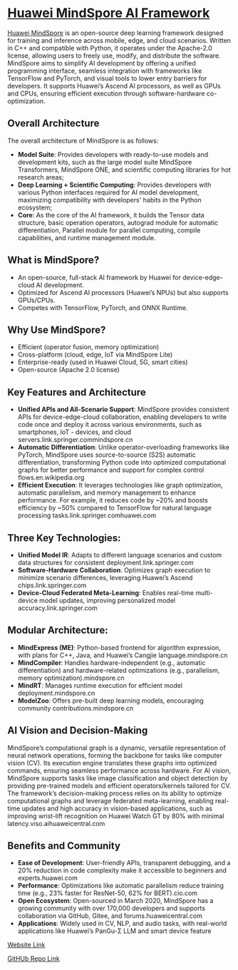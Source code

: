 # [Huawei MindSpore AI Framework](https://www.mindspore.cn/en)

[Huawei MindSpore](https://www.mindspore.cn/en) is an open-source deep learning framework designed for training and inference across mobile, edge, and cloud scenarios. Written in C++ and compatible with Python, it operates under the Apache-2.0 license, allowing users to freely use, modify, and distribute the software. MindSpore aims to simplify AI development by offering a unified programming interface, seamless integration with frameworks like TensorFlow and PyTorch, and visual tools to lower entry barriers for developers. It supports Huawei’s Ascend AI processors, as well as GPUs and CPUs, ensuring efficient execution through software-hardware co-optimization.

## Overall Architecture
The overall architecture of MindSpore is as follows:
- **Model Suite**: Provides developers with ready-to-use models and development kits, such as the large model suite MindSpore Transformers, MindSpore ONE, and scientific computing libraries for hot research areas;
- **Deep Learning + Scientific Computing**: Provides developers with various Python interfaces required for AI model development, maximizing compatibility with developers' habits in the Python ecosystem;
- **Core**: As the core of the AI framework, it builds the Tensor data structure, basic operation operators, autograd module for automatic differentiation, Parallel module for parallel computing, compile capabilities, and runtime management module.

## What is MindSpore?
- An open-source, full-stack AI framework by Huawei for device-edge-cloud AI development.
- Optimized for Ascend AI processors (Huawei’s NPUs) but also supports GPUs/CPUs.
- Competes with TensorFlow, PyTorch, and ONNX Runtime.

## Why Use MindSpore?
- Efficient (operator fusion, memory optimization)
- Cross-platform (cloud, edge, IoT via MindSpore Lite)
- Enterprise-ready (used in Huawei Cloud, 5G, smart cities)
- Open-source (Apache 2.0 license)

## Key Features and Architecture

- **Unified APIs and All-Scenario Support**: MindSpore provides consistent APIs for device-edge-cloud collaboration, enabling developers to write code once and deploy it across various environments, such as smartphones, IoT - devices, and cloud servers.link.springer.commindspore.cn
- **Automatic Differentiation**: Unlike operator-overloading frameworks like PyTorch, MindSpore uses source-to-source (S2S) automatic differentiation, transforming Python code into optimized computational graphs for better performance and support for complex control flows.en.wikipedia.org
- **Efficient Execution**: It leverages technologies like graph optimization, automatic parallelism, and memory management to enhance performance. For example, it reduces code by ~20% and boosts efficiency by ~50% compared to TensorFlow for natural language processing tasks.link.springer.comhuawei.com


## Three Key Technologies:
- **Unified Model IR**: Adapts to different language scenarios and custom data structures for consistent deployment.link.springer.com
- **Software-Hardware Collaboration**: Optimizes graph execution to minimize scenario differences, leveraging Huawei’s Ascend chips.link.springer.com
- **Device-Cloud Federated Meta-Learning**: Enables real-time multi-device model updates, improving personalized model accuracy.link.springer.com

## Modular Architecture:
- **MindExpress (ME)**: Python-based frontend for algorithm expression, with plans for C++, Java, and Huawei’s Cangjie language.mindspore.cn
- **MindCompiler**: Handles hardware-independent (e.g., automatic differentiation) and hardware-related optimizations (e.g., parallelism, memory optimization).mindspore.cn
- **MindRT**: Manages runtime execution for efficient model deployment.mindspore.cn
- **ModelZoo**: Offers pre-built deep learning models, encouraging community contributions.mindspore.cn

## AI Vision and Decision-Making

MindSpore’s computational graph is a dynamic, versatile representation of neural network operations, forming the backbone for tasks like computer vision (CV). Its execution engine translates these graphs into optimized commands, ensuring seamless performance across hardware. For AI vision, MindSpore supports tasks like image classification and object detection by providing pre-trained models and efficient operators/kernels tailored for CV. The framework’s decision-making process relies on its ability to optimize computational graphs and leverage federated meta-learning, enabling real-time updates and high accuracy in vision-based applications, such as improving wrist-lift recognition on Huawei Watch GT by 80% with minimal latency.viso.aihuaweicentral.com

## Benefits and Community

- **Ease of Development**: User-friendly APIs, transparent debugging, and a 20% reduction in code complexity make it accessible to beginners and experts.huawei.com
- **Performance**: Optimizations like automatic parallelism reduce training time (e.g., 23% faster for ResNet-50, 62% for BERT).cio.com
- **Open Ecosystem**: Open-sourced in March 2020, MindSpore has a growing community with over 170,000 developers and supports collaboration via GitHub, Gitee, and forums.huaweicentral.com
- **Applications**: Widely used in CV, NLP, and audio tasks, with real-world applications like Huawei’s PanGu-Σ LLM and smart device feature


[Website Link](https://www.mindspore.cn/en)

[GitHUb Repo Link](https://github.com/mindspore-ai/mindspore)
